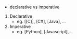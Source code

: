 - declarative vs imperative
1. Declarative
	- eg. [[C]], [C#], [Java], ...
2. Imperative
	- eg. [Python], [Javascript],...